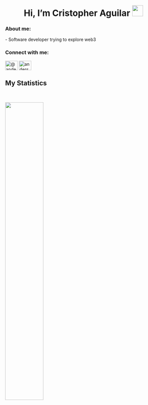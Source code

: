  <h1 align="Center"><b> Hi, I’m Cristopher Aguilar</b> 
  <img src="https://media.giphy.com/media/hvRJCLFzcasrR4ia7z/giphy.gif" width="35">
 </h1>    





<!--Breve descripcion-->
<h3 align="left">About me:</h3>
-  Software developer trying to explore web3
<!--Contacto-->
<h3 align="left">Connect with me:</h3>
<p align="left">
<a href="https://x.com/AguilarJank" target="blank"><img align="center" src="https://raw.githubusercontent.com/rahuldkjain/github-profile-readme-generator/master/src/images/icons/Social/twitter.svg" alt="@andermendoza" height="30" width="40" /></a>
<a href="https://www.instagram.com/cristoppher__/" target="blank"><img align="center" src="https://raw.githubusercontent.com/rahuldkjain/github-profile-readme-generator/master/src/images/icons/Social/instagram.svg" alt="anderson_mend53" height="30" width="40" /></a>
</p>

## My Statistics

<br/>
<p align="left">
  <a href="https://abhigyantrips.dev/">
  <img width="49.5%" src="https://github-readme-stats.vercel.app/api?username=CristopherAguilar10&show_icons=true&theme=gruvbox&hide_border=true" />
    
  </a>
</p>
<br>




